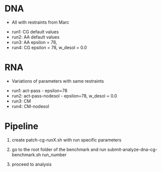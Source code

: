 

# DNA
- All with restraints from Marc
* run1: CG default values
* run2: AA default values
* run3: AA epsilon = 78, 
* run4: CG epsilon = 78, w_desol = 0.0

# RNA
- Variations of parameters with same restraints 
* run1: act-pass - epsilon=78
* run2: act-pass-nodesol - epsilon=78, w_desol = 0.0
* run3: CM
* run4: CM-nodesol

# Pipeline
1. create patch-cg-runX.sh with run specific parameters

2. go to the root folder of the benchmark and run submit-analyze-dna-cg-benchmark.sh run_number
3. proceed to analysis